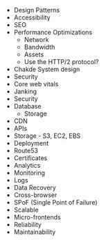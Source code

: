-   Design Patterns
-   Accessibility
-   SEO
-   Performance Optimizations
    -   Network
    -   Bandwidth
    -   Assets
    -   Use the HTTP/2 protocol?
-   Chakde System design
-   Security
-   Core web vitals
-   Janking
-   Security
-   Database
    -   Storage
-   CDN
-   APIs
-   Storage - S3, EC2, EBS
-   Deployment
-   Route53
-   Certificates
-   Analytics
-   Monitoring
-   Logs
-   Data Recovery
-   Cross-browser
-   SPoF (Single Point of Failure)
-   Scalable
-   Micro-frontends
-   Reliability
-   Maintainability